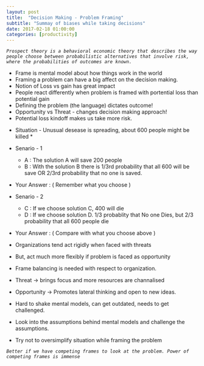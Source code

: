 ```yaml
---
layout: post
title:  "Decision Making - Problem Framing"
subtitle: "Summay of biases while taking decisions"
date: 2017-02-18 01:00:00
categories: [productivity]
---
```


_` Prospect theory is a behavioral economic theory that describes the way people choose between probabilistic alternatives that involve risk, where the probabilities of outcomes are known. `_

- Frame is mental model about how things work in the world
- Framing a problem can have a big affect on the decision making.
- Notion of Loss vs gain has great impact
- People react differently when problem is framed with portential loss than potential gain
- Defining the problem (the language) dictates outcome!
- Opportunity vs Threat - changes decision making approach!
- Potential loss kindoff makes us take more risk.

* Situation - Unusual desease is spreading, about 600 people might be killed *

- Senario - 1
  - A : The solution A will save 200 people
  - B : With the solution B there is 1/3rd probability that all 600 will be save OR 2/3rd probability that no one is saved.
- Your Answer : ( Remember what you choose )

- Senario - 2
  - C : If we choose solution C, 400 will die
  - D : If we choose solution D. 1/3 probablity that No one Dies, but 2/3 probability that all 600 people die
- Your Answer : ( Compare with what you choose above )

- Organizations tend act rigidly when faced with threats
- But, act much more flexibly if problem is faced as opportunity
- Frame balancing is needed with respect to organization.
- Threat -> brings focus and more resources are channalised
- Opportunity -> Promotes lateral thinking and open to new ideas.
- Hard to shake mental models, can get outdated, needs to get challenged.
- Look into the assumptions behind mental models and challenge the assumptions.
- Try not to oversimplify situation while framing the problem

*` Better if we have competing frames to look at the problem. Power of competing frames is immense `*
